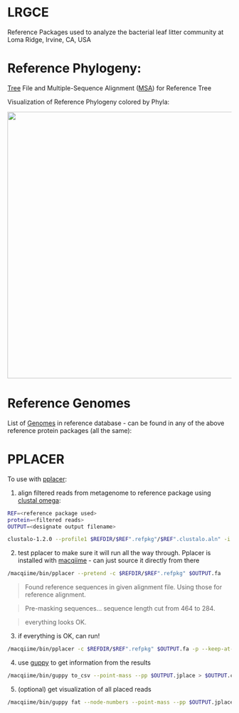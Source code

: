 # LRGCE

Reference Packages used to analyze the bacterial leaf litter community at Loma Ridge, Irvine, CA, USA

# Reference Phylogeny: 
[Tree](https://github.com/alex-b-chase/LRGCE/blob/master/concat.aligned.filtered.tre) File and Multiple-Sequence Alignment ([MSA](https://github.com/alex-b-chase/LRGCE/blob/master/concat.aligned.filtered.fa.zip)) for Reference Tree

Visualization of Reference Phylogeny colored by Phyla:

<img src="reference_tree.jpg" width="600" align="middle"/>

# Reference Genomes
List of [Genomes](https://github.com/alex-b-chase/LRGCE/blob/master/concat.aligned.filtered_ids.txt) in reference database - can be found in any of the above reference protein packages (all the same):


# PPLACER
To use with [pplacer](http://matsen.fhcrc.org/pplacer/):

1. align filtered reads from metagenome to reference package using [clustal omega](http://www.clustal.org/omega/):

```bash
REF=<reference package used>
protein=<filtered reads>
OUTPUT=<designate output filename>

clustalo-1.2.0 --profile1 $REFDIR/$REF".refpkg"/$REF".clustalo.aln" -i $protein -o $OUTPUT.fa
```

2. test pplacer to make sure it will run all the way through. Pplacer is installed with [macqiime](http://www.wernerlab.org/software/macqiime) - can just source it directly from there

```bash
/macqiime/bin/pplacer --pretend -c $REFDIR/$REF".refpkg" $OUTPUT.fa
```

>Found reference sequences in given alignment file. Using those for reference alignment.

>Pre-masking sequences... sequence length cut from 464 to 284.

>everything looks OK.


3. if everything is OK, can run!

```bash
/macqiime/bin/pplacer -c $REFDIR/$REF".refpkg" $OUTPUT.fa -p --keep-at-most 20
```

4. use [guppy](https://matsen.github.io/pplacer/generated_rst/guppy.html) to get information from the results

```bash
/macqiime/bin/guppy to_csv --point-mass --pp $OUTPUT.jplace > $OUTPUT.csv
```

5. (optional) get visualization of all placed reads

```bash
/macqiime/bin/guppy fat --node-numbers --point-mass --pp $OUTPUT.jplace
```

